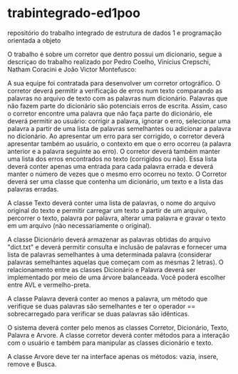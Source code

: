 # trabintegrado-ed1poo
repositório do trabalho integrado de estrutura de dados 1 e programação orientada a objeto

O trabalho é sobre um corretor que dentro possui um dicionario, segue a descriçao do trabalho realizado por Pedro Coelho, Vinícius Crepschi, Natham Coracini e João Victor Montefusco:

A sua equipe foi contratada para desenvolver um corretor ortográfico. O corretor
deverá permitir a verificação de erros num texto comparando as palavras no arquivo de texto com as palavras num dicionário. Palavras que não fazem parte do dicionário são potenciais erros de escrita. Assim, caso o corretor encontre uma palavra que não faça parte do dicionário, ele deverá permitir ao usuário: corrigir a palavra, ignorar o erro, selecionar uma palavra a partir de uma lista de palavras semelhantes ou adicionar a palavra no dicionário. Ao apresentar um erro para ser corrigido, o corretor deverá apresentar também ao usuário, o contexto em que o erro ocorreu (a palavra anterior e a palavra seguinte ao erro). O corretor deverá também manter uma lista dos erros encontrados no texto (corrigidos ou não). Essa lista deverá conter apenas uma entrada para cada palavra errada e deverá manter o número de vezes que o mesmo erro ocorreu no texto. O Corretor deverá ser uma classe que contenha um dicionário, um texto e a lista das palavras erradas.

A classe Texto deverá conter uma lista de palavras, o nome do arquivo original do
texto e permitir carregar um texto a partir de um arquivo, percorrer o texto, palavra por
palavra, alterar uma palavra e gravar o texto em um arquivo (não necessariamente o
original).

A classe Dicionário deverá armazenar as palavras obtidas do arquivo "dict.txt" e
deverá permitir consulta e inclusão de palavras e fornecer uma lista de palavras semelhantes à uma determinada palavra (considerar palavras semelhantes aquelas que começam com as mesmas 2 letras). O relacionamento entre as classes Dicionário e Palavra deverá ser implementado por meio de uma árvore balanceada. Você poderá escolher entre AVL e vermelho-preta.

A classe Palavra deverá conter ao menos a palavra, um método que verifique se duas
palavras são semelhantes e ter o operador == sobrecarregado para verificar se duas
palavras são idênticas.

O sistema deverá conter pelo menos as classes Corretor, Dicionário, Texto, Palavra e
Arvore. A classe corretor deverá conter métodos para a interação com o usuário e também para manipular as classes dicionário e texto.

A classe Arvore deve ter na interface apenas os métodos: vazia, insere, remove e
Busca.


